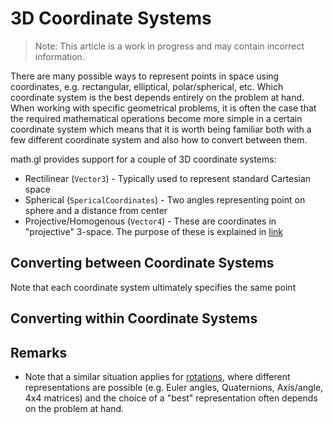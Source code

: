 # 3D Coordinate Systems

> Note: This article is a work in progress and may contain incorrect information.


There are many possible ways to represent points in space using coordinates, e.g. rectangular, elliptical, polar/spherical, etc. Which coordinate system is the best depends entirely on the problem at hand. When working with specific geometrical problems, it is often the case that the required mathematical operations become more simple in a certain coordinate system which means that it is worth being familiar both with a few different coordinate system and also how to convert between them.

math.gl provides support for a couple of 3D coordinate systems:
* Rectilinear (`Vector3`) - Typically used to represent standard Cartesian space
* Spherical (`SpericalCoordinates`) - Two angles representing point on sphere and a distance from center
* Projective/Homogenous (`Vector4`) - These are coordinates in "projective" 3-space. The purpose of these is explained in [link](./'homogenous-coordinates.md')


## Converting between Coordinate Systems

Note that each coordinate system ultimately specifies the same point




## Converting within Coordinate Systems



## Remarks

* Note that a similar situation applies for [rotations](./rotations), where different representations are possible (e.g. Euler angles, Quaternions, Axis/angle, 4x4 matrices) and the choice of a "best"  representation often depends on the problem at hand.
